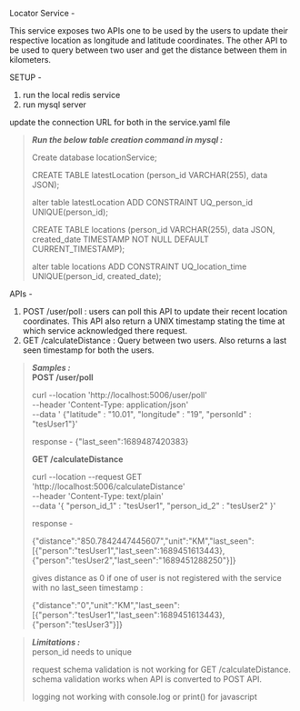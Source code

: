 Locator Service - 

This service exposes two APIs one to be used by the users to update their respective location as longitude and latitude coordinates.
The other API to be used to query between two user and get the distance between them in kilometers.

SETUP -

1) run the local redis service
2) run mysql server 

update the connection URL for both in the service.yaml file

> **_Run the below table creation command in mysql  :_**  
> 
>Create database locationService; 
> 
>CREATE TABLE latestLocation (person_id VARCHAR(255), data JSON);
> 
> alter table latestLocation ADD CONSTRAINT UQ_person_id UNIQUE(person_id); 
> 
> CREATE TABLE locations (person_id VARCHAR(255), data JSON, created_date TIMESTAMP NOT NULL DEFAULT CURRENT_TIMESTAMP); 
> 
>alter table locations ADD CONSTRAINT UQ_location_time UNIQUE(person_id, created_date);

APIs -

1) POST /user/poll : users can poll this API to update their recent location coordinates.
    This API also return a UNIX timestamp stating the time at which service acknowledged there request.
2) GET /calculateDistance : Query between two users. Also returns a last seen timestamp for both the users.


> **_Samples :_**  
> **POST /user/poll**
> 
>  curl --location 'http://localhost:5006/user/poll' \
--header 'Content-Type: application/json' \
--data '
> {"latitude" : "10.01", "longitude" : "19", "personId" : "tesUser1"}'
>
> response - {"last_seen":1689487420383}
> 
> 
> **GET /calculateDistance**
> 
>curl --location --request GET 'http://localhost:5006/calculateDistance' \
      --header 'Content-Type: text/plain' \
      --data '{
"person_id_1" : "tesUser1",
    "person_id_2" : "tesUser2"
}'
> 
> response - 
> 
> {"distance":"850.7842447445607","unit":"KM","last_seen":[{"person":"tesUser1","last_seen":1689451613443},{"person":"tesUser2","last_seen":"1689451288250"}]}
> 
> gives distance as 0 if one of user is not registered with the service with no last_seen timestamp : 
> 
> {"distance":"0","unit":"KM","last_seen":[{"person":"tesUser1","last_seen":1689451613443},{"person":"tesUser3"}]} 
>


> **_Limitations :_**  
> person_id needs to unique
> 
> request schema validation is not working for GET /calculateDistance. schema validation works when API is converted to POST API.
>
> logging not working with console.log or print() for javascript

